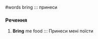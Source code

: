 #words 
bring ::: принеси
<!--SR:!2022-11-13,3,250!2023-01-05,33,250-->
### Речення
1. **Bring** me food ::: Принеси мені поїсти
<!--SR:!2022-11-14,4,270!2023-01-07,35,250-->